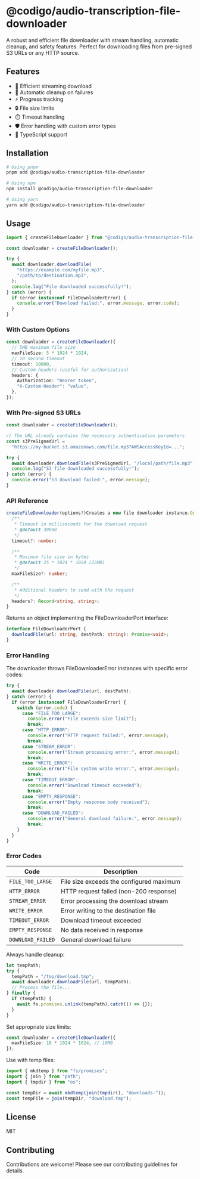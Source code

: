 # @codigo/audio-transcription-file-downloader

A robust and efficient file downloader with stream handling, automatic cleanup, and safety features. Perfect for downloading files from pre-signed S3 URLs or any HTTP source.

## Features

- 🚀 Efficient streaming download
- 🧹 Automatic cleanup on failures
- ⚡ Progress tracking
- 🔒 File size limits
- ⏱️ Timeout handling
- 🛡️ Error handling with custom error types
- 📝 TypeScript support

## Installation

```bash
# Using pnpm
pnpm add @codigo/audio-transcription-file-downloader

# Using npm
npm install @codigo/audio-transcription-file-downloader

# Using yarn
yarn add @codigo/audio-transcription-file-downloader
```

## Usage

```typescript
import { createFileDownloader } from "@codigo/audio-transcription-file-downloader";

const downloader = createFileDownloader();

try {
  await downloader.downloadFile(
    "https://example.com/myfile.mp3",
    "/path/to/destination.mp3",
  );
  console.log("File downloaded successfully!");
} catch (error) {
  if (error instanceof FileDownloaderError) {
    console.error("Download failed:", error.message, error.code);
  }
}
```

### With Custom Options

```typescript
const downloader = createFileDownloader({
  // 5MB maximum file size
  maxFileSize: 5 * 1024 * 1024,
  // 10 second timeout
  timeout: 10000,
  // Custom headers (useful for authorization)
  headers: {
    Authorization: "Bearer token",
    "X-Custom-Header": "value",
  },
});
```

### With Pre-signed S3 URLs

```typescript
const downloader = createFileDownloader();

// The URL already contains the necessary authentication parameters
const s3PreSignedUrl =
  "https://my-bucket.s3.amazonaws.com/file.mp3?AWSAccessKeyId=...";

try {
  await downloader.downloadFile(s3PreSignedUrl, "/local/path/file.mp3");
  console.log("S3 file downloaded successfully!");
} catch (error) {
  console.error("S3 download failed:", error.message);
}
```

### API Reference

```typescript
createFileDownloader(options?)Creates a new file downloader instance.Optionsinterface FileDownloaderOptions {
  /**
   * Timeout in milliseconds for the download request
   * @default 30000
   */
  timeout?: number;

  /**
   * Maximum file size in bytes
   * @default 25 * 1024 * 1024 (25MB)
   */
  maxFileSize?: number;

  /**
   * Additional headers to send with the request
   */
  headers?: Record<string, string>;
}
```

Returns an object implementing the FileDownloaderPort interface:

```typescript
interface FileDownloaderPort {
  downloadFile(url: string, destPath: string): Promise<void>;
}
```

### Error Handling

The downloader throws FileDownloaderError instances with specific error codes:

```typescript
try {
  await downloader.downloadFile(url, destPath);
} catch (error) {
  if (error instanceof FileDownloaderError) {
    switch (error.code) {
      case "FILE_TOO_LARGE":
        console.error("File exceeds size limit");
        break;
      case "HTTP_ERROR":
        console.error("HTTP request failed:", error.message);
        break;
      case "STREAM_ERROR":
        console.error("Stream processing error:", error.message);
        break;
      case "WRITE_ERROR":
        console.error("File system write error:", error.message);
        break;
      case "TIMEOUT_ERROR":
        console.error("Download timeout exceeded");
        break;
      case "EMPTY_RESPONSE":
        console.error("Empty response body received");
        break;
      case "DOWNLOAD_FAILED":
        console.error("General download failure:", error.message);
        break;
    }
  }
}
```

### Error Codes

| Code              | Description                              |
| ----------------- | ---------------------------------------- |
| `FILE_TOO_LARGE`  | File size exceeds the configured maximum |
| `HTTP_ERROR`      | HTTP request failed (non-200 response)   |
| `STREAM_ERROR`    | Error processing the download stream     |
| `WRITE_ERROR`     | Error writing to the destination file    |
| `TIMEOUT_ERROR`   | Download timeout exceeded                |
| `EMPTY_RESPONSE`  | No data received in response             |
| `DOWNLOAD_FAILED` | General download failure                 |

Always handle cleanup:

```typescript
let tempPath;
try {
  tempPath = "/tmp/download.tmp";
  await downloader.downloadFile(url, tempPath);
  // Process the file...
} finally {
  if (tempPath) {
    await fs.promises.unlink(tempPath).catch(() => {});
  }
}
```

Set appropriate size limits:

```typescript
const downloader = createFileDownloader({
  maxFileSize: 10 * 1024 * 1024, // 10MB
});
```

Use with temp files:

```typescript
import { mkdtemp } from "fs/promises";
import { join } from "path";
import { tmpdir } from "os";

const tempDir = await mkdtemp(join(tmpdir(), "downloads-"));
const tempFile = join(tempDir, "download.tmp");
```

## License

MIT

## Contributing

Contributions are welcome! Please see our contributing guidelines for details.

